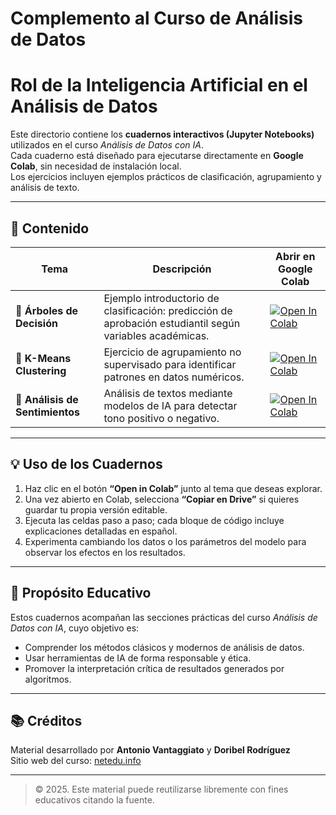 # Complemento al Curso de Análisis de Datos
# Rol de la Inteligencia Artificial en el Análisis de Datos

Este directorio contiene los **cuadernos interactivos (Jupyter Notebooks)** utilizados en el curso *Análisis de Datos con IA*.  
Cada cuaderno está diseñado para ejecutarse directamente en **Google Colab**, sin necesidad de instalación local.  
Los ejercicios incluyen ejemplos prácticos de clasificación, agrupamiento y análisis de texto.

---

## 📘 Contenido

| Tema | Descripción | Abrir en Google Colab |
|------|--------------|------------------------|
| 🌳 **Árboles de Decisión** | Ejemplo introductorio de clasificación: predicción de aprobación estudiantil según variables académicas. | [![Open In Colab](https://colab.research.google.com/assets/colab-badge.svg)](https://colab.research.google.com/github/avunque/netedu/blob/main/dataanalysis/arboles_decision.ipynb) |
| 🔹 **K-Means Clustering** | Ejercicio de agrupamiento no supervisado para identificar patrones en datos numéricos. | [![Open In Colab](https://colab.research.google.com/assets/colab-badge.svg)](https://colab.research.google.com/github/avunque/netedu/blob/main/dataanalysis/kmeans_clustering.ipynb) |
| 💬 **Análisis de Sentimientos** | Análisis de textos mediante modelos de IA para detectar tono positivo o negativo. | [![Open In Colab](https://colab.research.google.com/assets/colab-badge.svg)](https://colab.research.google.com/github/avunque/netedu/blob/main/dataanalysis/analisis_sentimientos.ipynb) |

---

## 💡 Uso de los Cuadernos

1. Haz clic en el botón **“Open in Colab”** junto al tema que deseas explorar.  
2. Una vez abierto en Colab, selecciona **“Copiar en Drive”** si quieres guardar tu propia versión editable.  
3. Ejecuta las celdas paso a paso; cada bloque de código incluye explicaciones detalladas en español.  
4. Experimenta cambiando los datos o los parámetros del modelo para observar los efectos en los resultados.

---

## 🧠 Propósito Educativo

Estos cuadernos acompañan las secciones prácticas del curso *Análisis de Datos con IA*, cuyo objetivo es:
- Comprender los métodos clásicos y modernos de análisis de datos.
- Usar herramientas de IA de forma responsable y ética.
- Promover la interpretación crítica de resultados generados por algoritmos.

---

## 📚 Créditos

Material desarrollado por **Antonio Vantaggiato** y **Doribel Rodríguez**  
Sitio web del curso: [netedu.info](https://netedu.info)

---

> © 2025. Este material puede reutilizarse libremente con fines educativos citando la fuente.
